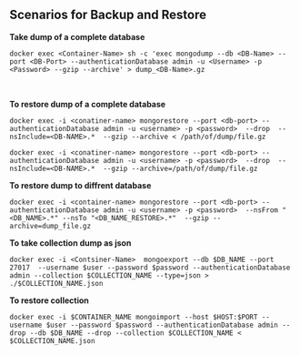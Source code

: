 ## Scenarios for Backup and Restore

**Take dump of a complete database**

```
docker exec <Container-Name> sh -c 'exec mongodump --db <DB-Name> --port <DB-Port> --authenticationDatabase admin -u <Username> -p <Password> --gzip --archive' > dump_<DB-Name>.gz
```
<br>

**To restore dump of a complete database**

```
docker exec -i <conatiner-name> mongorestore --port <db-port> --authenticationDatabase admin -u <username> -p <password>  --drop  --nsInclude=<DB-NAME>.*  --gzip --archive < /path/of/dump/file.gz
```

```
docker exec -i <conatiner-name> mongorestore --port <db-port> --authenticationDatabase admin -u <username> -p <password>  --drop  --nsInclude=<DB-NAME>.*  --gzip --archive=/path/of/dump/file.gz
```
**To restore dump to diffrent database**

```
docker exec -i <container-name> mongorestore --port <db-port> --authenticationDatabase admin -u <username> -p <password>  --nsFrom "<DB_NAME>.*" --nsTo "<DB_NAME_RESTORE>.*"  --gzip --archive=dump_file.gz
```
**To take collection dump as json**

```
docker exec -i <Contsiner-Name>  mongoexport --db $DB_NAME --port 27017  --username $user --password $password --authenticationDatabase admin --collection $COLLECTION_NAME --type=json > ./$COLLECTION_NAME.json
```
**To restore collection**

```
docker exec -i $CONTAINER_NAME mongoimport --host $HOST:$PORT --username $user --password $password --authenticationDatabase admin --drop --db $DB_NAME --drop --collection $COLLECTION_NAME < $COLLECTION_NAME.json
```
